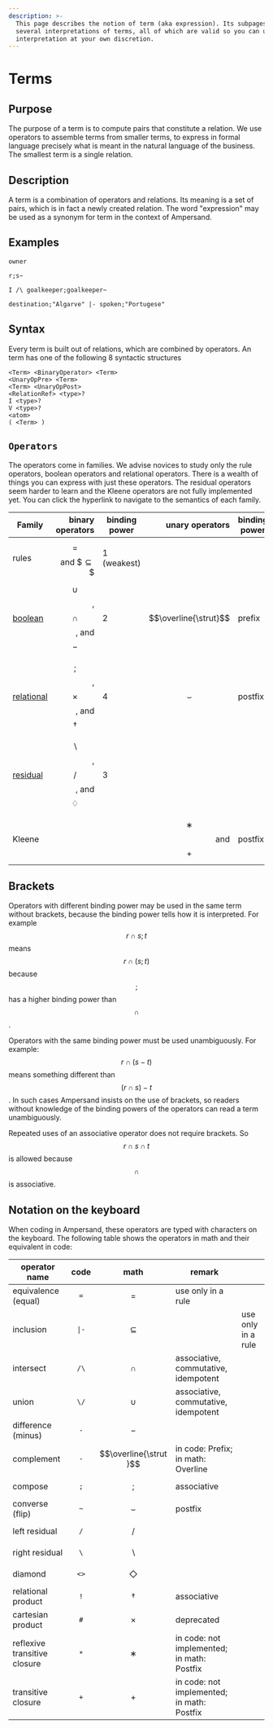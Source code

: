 ```yaml
---
description: >-
  This page describes the notion of term (aka expression). Its subpages provide
  several interpretations of terms, all of which are valid so you can use each
  interpretation at your own discretion.
---
```


# Terms

## Purpose

The purpose of a term is to compute pairs that constitute a relation. We use operators to assemble terms from smaller terms, to express in formal language precisely what is meant in the natural language of the business. The smallest term is a single relation.

## Description

A term is a combination of operators and relations. Its meaning is a set of pairs, which is in fact a newly created relation. The word "expression" may be used as a synonym for term in the context of Ampersand.

## Examples

`owner`

`r;s~`

`I /\ goalkeeper;goalkeeper~`

`destination;"Algarve" |- spoken;"Portugese"`

## Syntax

Every term is built out of relations, which are combined by operators. An term has one of the following 8 syntactic structures

```
<Term> <BinaryOperator> <Term>
<UnaryOpPre> <Term>
<Term> <UnaryOpPost>
<RelationRef> <type>?
I <type>?
V <type>?
<atom>
( <Term> )
```

## `Operators`

The operators come in families. We advise novices to study only the rule operators, boolean operators and relational operators. There is a wealth of things you can express with just these operators. The residual operators seem harder to learn and the Kleene operators are not fully implemented yet. You can click the hyperlink to navigate to the semantics of each family.

| Family                                                   |                   binary operators | binding power |       unary operators | binding power |
| -------------------------------------------------------- | ---------------------------------: | ------------- | --------------------: | ------------- |
| rules                                                    |           $$=$$ and $$\subseteq\$$ | 1 (weakest)   |                       |               |
| [boolean](semantics-in-logic/boolean-operators.md)       |      $$\cup$$, $$\cap$$, and $$-$$ | 2             | $$\overline{\strut}$$ | prefix        |
| [relational](semantics-in-logic/relational-operators.md) | $$;$$, $$\times$$, and $$\dagger$$ | 4             |       $$\smallsmile$$ | postfix       |
| [residual](semantics-in-logic/residual-operators.md)     |   $$\backslash$$, $$/$$, and $$♢$$ | 3             |                       |               |
| Kleene                                                   |                                    |               |       $$∗$$ and $$+$$ | postfix       |

## Brackets

Operators with different binding power may be used in the same term without brackets, because the binding power tells how it is interpreted. For example $$r\cap s;t$$ means $$r\cap(s;t)$$ because $$;$$ has a higher binding power than $$\cap$$.

Operators with the same binding power must be used unambiguously. For example: $$r\cap(s-t)$$ means something different than $$(r\cap s)-t$$. In such cases Ampersand insists on the use of brackets, so readers without knowledge of the binding powers of the operators can read a term unambiguously.

Repeated uses of an associative operator does not require brackets. So $$r\cap s \cap t$$ is allowed because $$\cap$$ is associative.

## Notation on the keyboard

When coding in Ampersand, these operators are typed with characters on the keyboard. The following table shows the operators in math and their equivalent in code:

| operator name                |  code |          math          | remark                                     |                    |
| ---------------------------- | :---: | :--------------------: | ------------------------------------------ | ------------------ |
| equivalence (equal)          |  `=`  |          $$=$$         | use only in a rule                         |                    |
| inclusion                    | `\|-` |      $$\subseteq$$     |                                            | use only in a rule |
| intersect                    |  `/\` |          $$∩$$         | associative, commutative, idempotent       |                    |
| union                        |  `\/` |          $$∪$$         | associative, commutative, idempotent       |                    |
| difference (minus)           |  `-`  |          $$-$$         |                                            |                    |
| complement                   |  `-`  | $$\overline{\strut }$$ | in code: Prefix; in math: Overline         |                    |
| compose                      |  `;`  |          $$;$$         | associative                                |                    |
| converse (flip)              |  `~`  |     $$\smallsmile$$    | postfix                                    |                    |
| left residual                |  `/`  |          $$/$$         |                                            |                    |
| right residual               |  `\`  |     $$\backslash$$     |                                            |                    |
| diamond                      |  `<>` |      $$\Diamond$$      |                                            |                    |
| relational product           |  `!`  |       $$\dagger$$      | associative                                |                    |
| cartesian product            |  `#`  |       $$\times$$       | deprecated                                 |                    |
| reflexive transitive closure |  `*`  |          $$∗$$         | in code: not implemented; in math: Postfix |                    |
| transitive closure           |  `+`  |          $$+$$         | in code: not implemented; in math: Postfix |                    |

